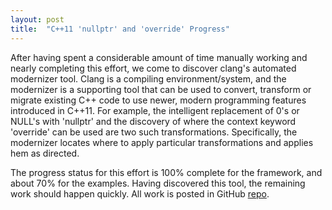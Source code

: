 ```yaml
---
layout: post
title:  "C++11 'nullptr' and 'override' Progress"
---
```

After having spent a considerable amount of time manually working and nearly completing this effort, we come to discover clang's automated modernizer tool. Clang is a compiling environment/system, and the modernizer is a supporting tool that can be used to convert, transform or migrate existing C++ code to use newer, modern programming features introduced in C++11. For example, the intelligent replacement of 0's or NULL's with 'nullptr' and the discovery of where the context keyword 'override' can be used are two such transformations. Specifically, the modernizer locates where to apply particular transformations and applies hem as directed.

The progress status for this effort is 100% complete for the framework, and about 70% for the examples. Having discovered this tool, the remaining work should happen quickly. All work is posted in GitHub [repo](https://github.com/doughodson/OpenEaagles).
